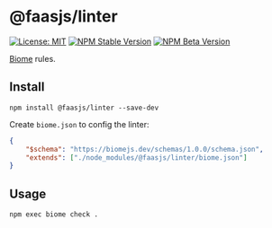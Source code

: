 # @faasjs/linter

[![License: MIT](https://img.shields.io/npm/l/@faasjs/linter.svg)](https://github.com/faasjs/faasjs/blob/main/packages/faasjs/linter/LICENSE)
[![NPM Stable Version](https://img.shields.io/npm/v/@faasjs/linter/stable.svg)](https://www.npmjs.com/package/@faasjs/linter)
[![NPM Beta Version](https://img.shields.io/npm/v/@faasjs/linter/beta.svg)](https://www.npmjs.com/package/@faasjs/linter)

[Biome](https://biomejs.dev/) rules.

## Install

    npm install @faasjs/linter --save-dev

Create `biome.json` to config the linter:

```json
{
	"$schema": "https://biomejs.dev/schemas/1.0.0/schema.json",
	"extends": ["./node_modules/@faasjs/linter/biome.json"]
}

```

## Usage

    npm exec biome check .
